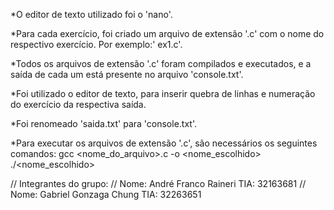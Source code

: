 *O editor de texto utilizado foi o 'nano'.

*Para cada exercício, foi criado um arquivo de extensão '.c' com o nome do respectivo exercício. Por exemplo:' ex1.c'.

*Todos os arquivos de extensão '.c' foram compilados e executados, e a saída de cada um está presente no arquivo 'console.txt'.

*Foi utilizado o editor de texto, para inserir quebra de linhas e numeração do exercício da respectiva saída.

*Foi renomeado 'saida.txt' para 'console.txt'.

*Para executar os arquivos de extensão '.c', são necessários os seguintes comandos:
gcc <nome_do_arquivo>.c -o <nome_escolhido>
./<nome_escolhido>

// Integrantes do grupo:
// Nome: André Franco Raineri TIA: 32163681
// Nome: Gabriel Gonzaga Chung TIA: 32263651
